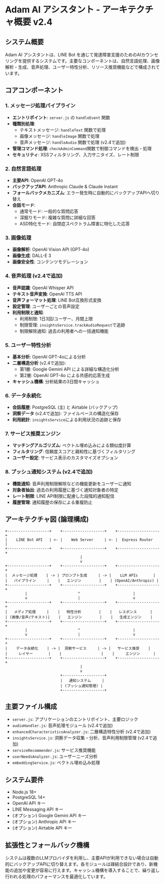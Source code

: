 # Adam AI アシスタント - アーキテクチャ概要 v2.4

## システム概要
Adam AI アシスタントは、LINE Bot を通じて発達障害支援のためのAIカウンセリングを提供するシステムです。主要なコンポーネントは、自然言語処理、画像解析・生成、音声処理、ユーザー特性分析、リソース推奨機能などで構成されています。

## コアコンポーネント

### 1. メッセージ処理パイプライン
- **エントリポイント**: `server.js` の `handleEvent` 関数
- **種類別処理**:
  - テキストメッセージ: `handleText` 関数で処理
  - 画像メッセージ: `handleImage` 関数で処理
  - 音声メッセージ: `handleAudio` 関数で処理 (v2.4で追加)
- **管理コマンド処理**: `checkAdminCommand`関数で制御コマンドを検出・処理
- **セキュリティ**: XSSフィルタリング、入力サニタイズ、レート制限

### 2. 自然言語処理
- **主要API**: OpenAI GPT-4o
- **バックアップAPI**: Anthropic Claude & Claude Instant
- **フォールバックメカニズム**: エラー発生時に自動的にバックアップAPIへ切り替え
- **会話モード**:
  - 通常モード: 一般的な質問応答
  - 深掘りモード: 複雑な質問に詳細な回答
  - ASD特化モード: 自閉症スペクトラム障害に特化した応答

### 3. 画像処理
- **画像解析**: OpenAI Vision API (GPT-4o)
- **画像生成**: DALL-E 3
- **画像安全性**: コンテンツモデレーション

### 4. 音声処理 (v2.4で追加)
- **音声認識**: OpenAI Whisper API
- **テキスト音声変換**: OpenAI TTS API
- **音声フォーマット処理**: LINE Bot互換形式変換
- **設定管理**: ユーザーごとの音声設定
- **利用制限と通知**:
  - 利用制限: 1日3回/ユーザー、月間上限
  - 制限管理: `insightsService.trackAudioRequest`で追跡
  - 制限解除通知: 過去の利用者への一括通知機能

### 5. ユーザー特性分析
- **基本分析**: OpenAI GPT-4oによる分析
- **二層構造分析** (v2.4で追加): 
  - 第1層: Google Gemini API による詳細な構造化分析
  - 第2層: OpenAI GPT-4o による共感的応答生成
- **キャッシュ機構**: 分析結果の3日間キャッシュ

### 6. データ永続化
- **会話履歴**: PostgreSQL (主) と Airtable (バックアップ)
- **洞察データ** (v2.4で追加): ファイルベースの構造化保存
- **利用統計**: `insightsService`による利用状況の追跡と保存

### 7. サービス推奨エンジン
- **マッチングアルゴリズム**: ベクトル埋め込みによる類似度計算
- **フィルタリング**: 信頼度スコアと親和性に基づくフィルタリング
- **ユーザー設定**: サービス表示のカスタマイズオプション

### 8. プッシュ通知システム (v2.4で追加)
- **機能通知**: 音声利用制限解除などの機能更新をユーザーに通知
- **対象者抽出**: 過去の利用履歴に基づく通知対象者の特定
- **レート制限**: LINE API制限に配慮した段階的通知配信
- **履歴管理**: 通知履歴の保存による重複防止

## アーキテクチャ図 (論理構成)
```
+-------------------+    +-------------------+    +-------------------+
|    LINE Bot API   | <- |    Web Server     | <- |  Express Router   |
+-------------------+    +-------------------+    +-------------------+
                                  |
                                  v
+-------------------+    +-------------------+    +-------------------+
|  メッセージ処理    | -> | プロンプト生成     | -> |    LLM APIs       |
|   パイプライン     |    |   エンジン        |    | (OpenAI/Anthropic) |
+-------------------+    +-------------------+    +-------------------+
         |                       ^                        |
         v                       |                        v
+-------------------+    +-------------------+    +-------------------+
|   メディア処理     |    |   特性分析        |    |   レスポンス      |
| (画像/音声/テキスト)|    |   エンジン        |    |   生成エンジン    |
+-------------------+    +-------------------+    +-------------------+
         |                       ^                        |
         v                       |                        v
+-------------------+    +-------------------+    +-------------------+
|    データ永続化    | -> |  洞察サービス     | -> |   サービス推奨    |
|     レイヤー       |    |                  |    |     エンジン      |
+-------------------+    +-------------------+    +-------------------+
                                  |
                                  v
                         +-------------------+
                         |   通知システム     |
                         | (プッシュ通知管理) |
                         +-------------------+
```

## 主要ファイル構成
- `server.js`: アプリケーションのエントリポイント、主要ロジック
- `audioHandler.js`: 音声処理モジュール (v2.4で追加)
- `enhancedCharacteristicsAnalyzer.js`: 二層構造特性分析 (v2.4で追加)
- `insightsService.js`: 洞察データ収集・分析、音声利用制限管理 (v2.4で追加)
- `serviceRecommender.js`: サービス推奨機能
- `userNeedsAnalyzer.js`: ユーザーニーズ分析
- `embeddingService.js`: ベクトル埋め込み処理

## システム要件
- Node.js 18+
- PostgreSQL 14+
- OpenAI API キー
- LINE Messaging API キー
- (オプション) Google Gemini API キー
- (オプション) Anthropic API キー
- (オプション) Airtable API キー

## 拡張性とフォールバック機構
システムは複数のLLMプロバイダを利用し、主要APIが利用できない場合は自動的にバックアップAPIに切り替えます。各モジュールは疎結合設計であり、新機能の追加や変更が容易に行えます。キャッシュ機構を導入することで、繰り返し行われる処理のパフォーマンスを最適化しています。 